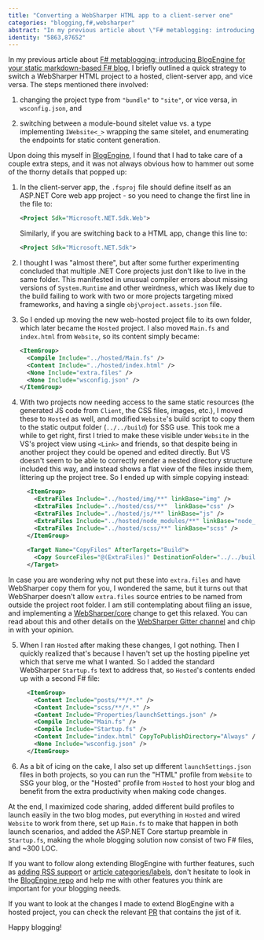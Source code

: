 ```yaml
---
title: "Converting a WebSharper HTML app to a client-server one"
categories: "blogging,f#,websharper"
abstract: "In my previous article about \"F# metablogging: introducing BlogEngine for your static markdown-based F# blog\", I briefly outlined a quick strategy to switch a WebSharper HTML project to a hosted, client-server app, and vice versa. In this article, I will walk through some suprises that came along the way and what I did to resolve them."
identity: "5863,87652"
---
```

In my previous article about [F# metablogging: introducing BlogEngine for your static markdown-based F# blog](//intellifactory.com/user/granicz/20191226-f-metablogging-introducing-blogengine-for-your-static-markdown-based-f-blog), I briefly outlined a quick strategy to switch a WebSharper HTML project to a hosted, client-server app, and vice versa. The steps mentioned there involved:

 1) changing the project type from `"bundle"` to `"site"`, or vice versa, in `wsconfig.json`, and
 
 2) switching between a module-bound sitelet value vs. a type implementing `IWebsite<_>` wrapping the same sitelet, and enumerating the endpoints for static content generation.

Upon doing this myself in [BlogEngine](https://github.com/granicz/BlogEngine), I found that I had to take care of a couple extra steps, and it was not always obvious how to hammer out some of the thorny details that popped up:

 1) In the client-server app, the `.fsproj` file should define itself as an ASP.NET Core web app project - so you need to change the first line in the file to:

	```xml
    <Project Sdk="Microsoft.NET.Sdk.Web">
	```
	Similarly, if you are switching back to a HTML app, change this line to:

	```xml
	<Project Sdk="Microsoft.NET.Sdk">
	```
    
 2) I thought I was "almost there", but after some further experimenting concluded that multiple .NET Core projects just don't like to live in the same folder. This manifested in unusual compiler errors about missing versions of `System.Runtime` and other weirdness, which was likely due to the build failing to work with two or more projects targeting mixed frameworks, and having a single `obj\project.assets.json` file.

 3) So I ended up moving the new web-hosted project file to its own folder, which later became the `Hosted` project. I also moved `Main.fs` and `index.html` from `Website`, so its content simply became:

    ```xml
    <ItemGroup>
      <Compile Include="../hosted/Main.fs" />
      <Content Include="../hosted/index.html" />
      <None Include="extra.files" />
      <None Include="wsconfig.json" />
    </ItemGroup>
    ```

 4) With two projects now needing access to the same static resources (the generated JS code from `Client`, the CSS files, images, etc.), I moved these to `Hosted` as well, and modified `Website`'s build script to copy them to the static output folder (`../../build`) for SSG use. This took me a while to get right, first I tried to make these visible under `Website` in the VS's project view using `<Link>` and friends, so that despite being in another project they could be opened and edited directly. But VS doesn't seem to be able to correctly render a nested directory structure included this way, and instead shows a flat view of the files inside them, littering up the project tree. So I ended up with simple copying instead:

    ```xml
      <ItemGroup>
        <ExtraFiles Include="../hosted/img/**" linkBase="img" />
        <ExtraFiles Include="../hosted/css/**"  linkBase="css" />
        <ExtraFiles Include="../hosted/js/**" linkBase="js" />
        <ExtraFiles Include="../hosted/node_modules/**" linkBase="node_modules" />
        <ExtraFiles Include="../hosted/scss/**" linkBase="scss" />
      </ItemGroup>
      
      <Target Name="CopyFiles" AfterTargets="Build">
        <Copy SourceFiles="@(ExtraFiles)" DestinationFolder="../../build/%(linkBase)/%(RecursiveDir)" />
      </Target>
    ```
    
   In case you are wondering why not put these into `extra.files` and have WebSharper copy them for you, I wondered the same, but it turns out that WebSharper doesn't allow `extra.files` source entries to be named from outside the project root folder. I am still contemplating about filing an issue, and implementing a [WebSharper/core](https://github.com/dotnet-websharper/core) change to get this relaxed. You can read about this and other details on the [WebSharper Gitter channel](https://gitter.im/intellifactory/websharper) and chip in with your opinion.
   
 5) When I ran `Hosted` after making these changes, I got nothing. Then I quickly realized that's because I haven't set up the hosting pipeline yet which that serve me what I wanted. So I added the standard WebSharper `Startup.fs` text to address that, so `Hosted`'s contents ended up with a second F# file:

    ```xml
      <ItemGroup>
        <Content Include="posts/**/*.*" />
        <Content Include="scss/**/*.*" />
        <Content Include="Properties/launchSettings.json" />
        <Compile Include="Main.fs" />
        <Compile Include="Startup.fs" />
        <Content Include="index.html" CopyToPublishDirectory="Always" />
        <None Include="wsconfig.json" />
      </ItemGroup>
    ```
  
6) As a bit of icing on the cake, I also set up different `launchSettings.json` files in both projects, so you can run the "HTML" profile from `Website` to SSG your blog, or the "Hosted" profile from `Hosted` to host your blog and benefit from the extra productivity when making code changes.

At the end, I maximized code sharing, added different build profiles to launch easily in the two blog modes, put everything in `Hosted` and wired `Website` to work from there, set up `Main.fs` to make that happen in both launch scenarios, and added the ASP.NET Core startup preamble in `Startup.fs`, making the whole blogging solution now consist of two F# files, and ~300 LOC.

If you want to follow along extending BlogEngine with further features, such as [adding RSS support](https://github.com/granicz/BlogEngine/issues/2) or [article categories/labels](https://github.com/granicz/BlogEngine/issues/3), don't hesitate to look in the [BlogEngine repo](https://github.com/granicz/BlogEngine) and help me with other features you think are important for your blogging needs.

If you want to look at the changes I made to extend BlogEngine with a hosted project,  you can check the relevant [PR](https://github.com/granicz/BlogEngine/commit/2650b6bb6a635e9c5f0019aa2d794a252707e9a1) that contains the jist of it.

Happy blogging!
